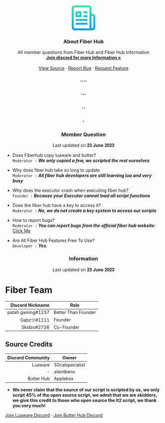 
<br />
<div align="center">
  <a href="https://github.com/othneildrew/Best-README-Template">
    <img src="logo.png" alt="Logo" width="80" height="80">
  </a>

  <h3 align="center">About Fiber Hub</h3>

  <p align="center">
    All member questions from Fiber Hub and Fiber Hub Information
    <br />
    <a href="https://discord.gg/4wp7uhsnvh"><strong>Join discord for more Information »</strong></a>
    <br />
    <br />
    <a href="https://github.com/Fiberian/ggoo/blob/main/README.md">View Source</a>
    ·
    <a href="https://fiberhub.xyz/api/reportbug">Report Bug</a>
    ·
    <a href="https://fiberhub.xyz/api/requestfeature">Request Feature</a>
  </p>
</div>

<h3 align="center">····</h3>
<h3 align="center">···</h3>
<h3 align="center">··</h3>
<h3 align="center">·</h3>

<h3 align="center">Member Question</h3>
<p align="center">
    Last updated on 𝟐𝟑 𝐉𝐮𝐧𝐞 𝟐𝟎𝟐𝟑
  <p/>
  </div>
  
- Does Fiberhub copy luaware and butter?<br />
`Moderator :` ***We only copied a few, we scripted the rest ourselves***

- Why does fiber hub take so long to update<br />
`Moderator :` ***All fiber hub developers are still learning lua and very busy***


- Why does the executor crash when executing fiber hub?<br />
`Founder :` ***Because your Executor cannot load all script functions***


- Does the fiber hub have a key to access it?<br />
`Moderator :` ***No, we do not create a key system to access our scripts***

- How to report bugs?<br />
`Moderator :` ***You can report bugs from the official fiber hub website:*** <a href="https://fiberhub.xyz/api/reportbug">Click Me</a>

- Are All Fiber Hub Features Free To Use?<br />
`Developer :` ***Yes.***

<h3 align="center">Information</h3>
<p align="center">
    Last updated on 𝟐𝟑 𝐉𝐮𝐧𝐞 𝟐𝟎𝟐𝟑
  <p/>
  </div>
  
  # Fiber Team
| Discord Nickname | Role |
|-----:|-----------|
|     patah gaming#1237| Better Than Founder|
|     Gabzヅ#1111| Founder    |
|     Skidzo#2726| Co-Founder       |


## Source Credits

| Discord Community | Owner |
|-----:|-----------|
|     Luaware | 50calspecialist|
|     - | silentbenx    |
|     Butter Hub| Applebox       |

- **We never claim that the source of our script is scripted by us, we only script 45% of the open source script, we admit that we are skidders, we give this credit to those who open source the lt2 script, we thank you very much!**

<a href="https://discord.gg/luaware">Join Luaware Discord</a>
·
<a href="https://discord.gg/butterhub">Join Butter Hub Discord</a>
